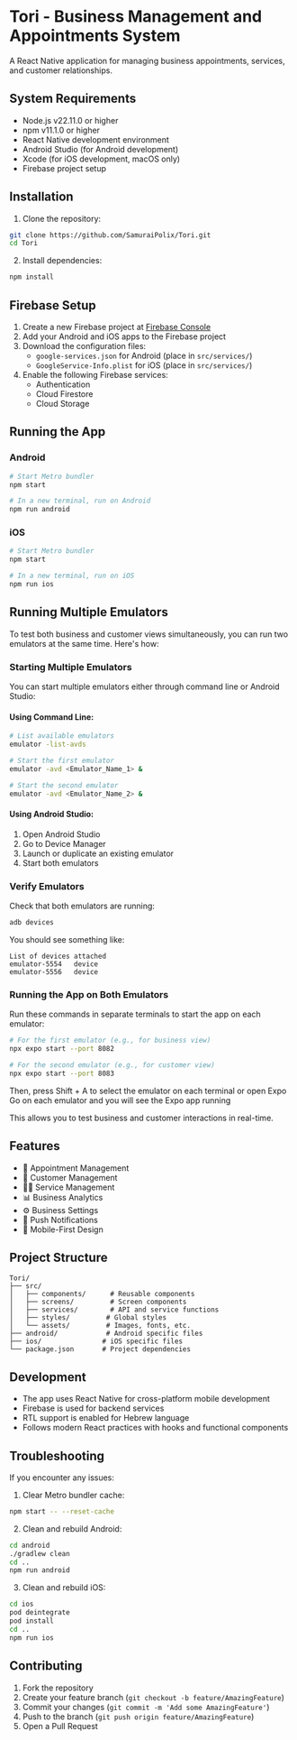 # Tori - Business Management and Appointments System

A React Native application for managing business appointments, services, and customer relationships.

## System Requirements

- Node.js v22.11.0 or higher
- npm v11.1.0 or higher
- React Native development environment
- Android Studio (for Android development)
- Xcode (for iOS development, macOS only)
- Firebase project setup

## Installation

1. Clone the repository:
```bash
git clone https://github.com/SamuraiPolix/Tori.git
cd Tori
```

2. Install dependencies:
```bash
npm install
```

## Firebase Setup

1. Create a new Firebase project at [Firebase Console](https://console.firebase.google.com)
2. Add your Android and iOS apps to the Firebase project
3. Download the configuration files:
   - `google-services.json` for Android (place in `src/services/`)
   - `GoogleService-Info.plist` for iOS (place in `src/services/`)
4. Enable the following Firebase services:
   - Authentication
   - Cloud Firestore
   - Cloud Storage

## Running the App

### Android

```bash
# Start Metro bundler
npm start

# In a new terminal, run on Android
npm run android
```

### iOS

```bash
# Start Metro bundler
npm start

# In a new terminal, run on iOS
npm run ios
```

## Running Multiple Emulators

To test both business and customer views simultaneously, you can run two emulators at the same time. Here's how:

### Starting Multiple Emulators

You can start multiple emulators either through command line or Android Studio:

#### Using Command Line:
```bash
# List available emulators
emulator -list-avds

# Start the first emulator
emulator -avd <Emulator_Name_1> &

# Start the second emulator
emulator -avd <Emulator_Name_2> &
```

#### Using Android Studio:
1. Open Android Studio
2. Go to Device Manager
3. Launch or duplicate an existing emulator
4. Start both emulators

### Verify Emulators
Check that both emulators are running:
```bash
adb devices
```

You should see something like:
```
List of devices attached
emulator-5554   device
emulator-5556   device
```

### Running the App on Both Emulators
Run these commands in separate terminals to start the app on each emulator:

```bash
# For the first emulator (e.g., for business view)
npx expo start --port 8082

# For the second emulator (e.g., for customer view)
npx expo start --port 8083
```

Then, press Shift + A to select the emulator on each terminal or open Expo Go on each emulator and you will see the Expo app running

This allows you to test business and customer interactions in real-time.

## Features

- 📅 Appointment Management
- 👥 Customer Management
- 💇‍♂️ Service Management
- 📊 Business Analytics
- ⚙️ Business Settings
- 🔔 Push Notifications
- 📱 Mobile-First Design

## Project Structure

```
Tori/
├── src/
│   ├── components/      # Reusable components
│   ├── screens/         # Screen components
│   ├── services/        # API and service functions
│   ├── styles/         # Global styles
│   └── assets/         # Images, fonts, etc.
├── android/            # Android specific files
├── ios/               # iOS specific files
└── package.json       # Project dependencies
```

## Development

- The app uses React Native for cross-platform mobile development
- Firebase is used for backend services
- RTL support is enabled for Hebrew language
- Follows modern React practices with hooks and functional components

## Troubleshooting

If you encounter any issues:

1. Clear Metro bundler cache:
```bash
npm start -- --reset-cache
```

2. Clean and rebuild Android:
```bash
cd android
./gradlew clean
cd ..
npm run android
```

3. Clean and rebuild iOS:
```bash
cd ios
pod deintegrate
pod install
cd ..
npm run ios
```

## Contributing

1. Fork the repository
2. Create your feature branch (`git checkout -b feature/AmazingFeature`)
3. Commit your changes (`git commit -m 'Add some AmazingFeature'`)
4. Push to the branch (`git push origin feature/AmazingFeature`)
5. Open a Pull Request